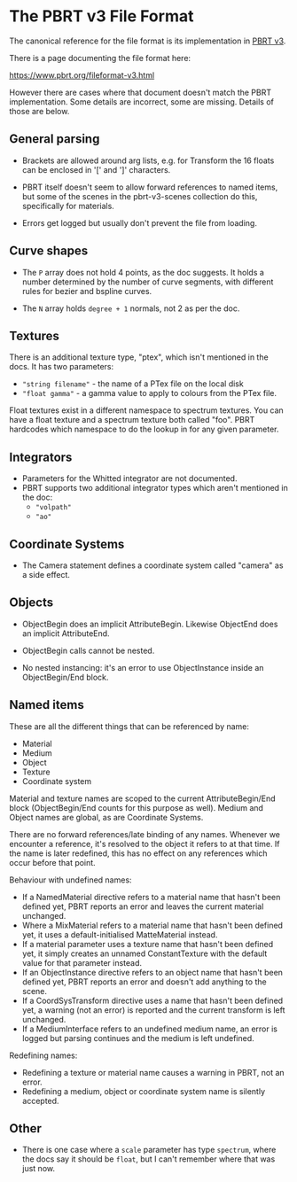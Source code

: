 The PBRT v3 File Format
=======================

The canonical reference for the file format is its implementation in
[PBRT v3](https://github.com/mmp/pbrt-v3).

There is a page documenting the file format here:

https://www.pbrt.org/fileformat-v3.html

However there are cases where that document doesn't match the PBRT
implementation. Some details are incorrect, some are missing. Details of those
are below.


General parsing
---------------

* Brackets are allowed around arg lists, e.g. for Transform the 16 floats can
  be enclosed in '[' and ']' characters.

* PBRT itself doesn't seem to allow forward references to named items, but
  some of the scenes in the pbrt-v3-scenes collection do this, specifically 
  for materials.

* Errors get logged but usually don't prevent the file from loading.


Curve shapes
------------

* The `P` array does not hold 4 points, as the doc suggests. It holds a number 
  determined by the number of curve segments, with different rules for bezier 
  and bspline curves.

* The `N` array holds `degree + 1` normals, not 2 as per the doc.


Textures
--------

There is an additional texture type, "ptex", which isn't mentioned in the
docs. It has two parameters:
* `"string filename"` - the name of a PTex file on the local disk
* `"float gamma"` - a gamma value to apply to colours from the PTex file.

Float textures exist in a different namespace to spectrum textures. You can 
have a float texture and a spectrum texture both called "foo". PBRT hardcodes
which namespace to do the lookup in for any given parameter.


Integrators
-----------

* Parameters for the Whitted integrator are not documented.
* PBRT supports two additional integrator types which aren't mentioned in the doc:
  * `"volpath"`
  * `"ao"`


Coordinate Systems
------------------

* The Camera statement defines a coordinate system called "camera" as a side
  effect.


Objects
-------

* ObjectBegin does an implicit AttributeBegin. Likewise ObjectEnd does an 
  implicit AttributeEnd.

* ObjectBegin calls cannot be nested.

* No nested instancing: it's an error to use ObjectInstance inside an
  ObjectBegin/End block.


Named items
-----------

These are all the different things that can be referenced by name:
* Material
* Medium
* Object
* Texture
* Coordinate system

Material and texture names are scoped to the current AttributeBegin/End block
(ObjectBegin/End counts for this purpose as well). Medium and Object names are
global, as are Coordinate Systems.

There are no forward references/late binding of any names. Whenever we
encounter a reference, it's resolved to the object it refers to at that time.
If the name is later redefined, this has no effect on any references which
occur before that point.

Behaviour with undefined names:
* If a NamedMaterial directive refers to a material name that hasn't been
  defined yet, PBRT reports an error and leaves the current material unchanged.
* Where a MixMaterial refers to a material name that hasn't been defined yet, 
  it uses a default-initialised MatteMaterial instead.
* If a material parameter uses a texture name that hasn't been defined yet, it
  simply creates an unnamed ConstantTexture with the default value for that
  parameter instead.
* If an ObjectInstance directive refers to an object name that hasn't been
  defined yet, PBRT reports an error and doesn't add anything to the scene.
* If a CoordSysTransform directive uses a name that hasn't been defined yet, a
  warning (not an error) is reported and the current transform is left 
  unchanged.
* If a MediumInterface refers to an undefined medium name, an error is logged
  but parsing continues and the medium is left undefined.

Redefining names:
* Redefining a texture or material name causes a warning in PBRT, not an error.
* Redefining a medium, object or coordinate system name is silently accepted.


Other
-----

* There is one case where a `scale` parameter has type `spectrum`, where the
  docs say it should be `float`, but I can't remember where that was just now.

